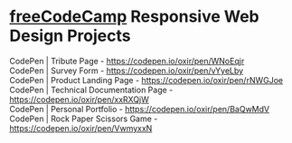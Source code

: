# <a href="https://freecodecamp.org/" target="_blank">freeCodeCamp<a> Responsive Web Design Projects

CodePen | Tribute Page - https://codepen.io/oxir/pen/WNoEqjr <br>
CodePen | Survey Form - https://codepen.io/oxir/pen/vYyeLby <br>
CodePen | Product Landing Page - https://codepen.io/oxir/pen/rNWGJoe<br>
CodePen | Technical Documentation Page - https://codepen.io/oxir/pen/xxRXQjW<br>
CodePen | Personal Portfolio - https://codepen.io/oxir/pen/BaQwMdV <br>
CodePen | Rock Paper Scissors Game - https://codepen.io/oxir/pen/VwmyxxN <br>
